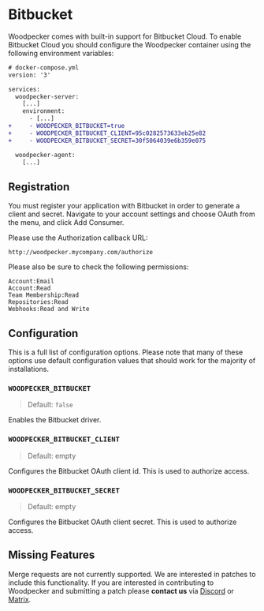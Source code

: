 # Bitbucket

Woodpecker comes with built-in support for Bitbucket Cloud. To enable Bitbucket Cloud you should configure the Woodpecker container using the following environment variables:

```diff
# docker-compose.yml
version: '3'

services:
  woodpecker-server:
    [...]
    environment:
      - [...]
+     - WOODPECKER_BITBUCKET=true
+     - WOODPECKER_BITBUCKET_CLIENT=95c0282573633eb25e82
+     - WOODPECKER_BITBUCKET_SECRET=30f5064039e6b359e075

  woodpecker-agent:
    [...]
```

## Registration

You must register your application with Bitbucket in order to generate a client and secret. Navigate to your account settings and choose OAuth from the menu, and click Add Consumer.

Please use the Authorization callback URL:

```nohighlight
http://woodpecker.mycompany.com/authorize
```

Please also be sure to check the following permissions:

```nohighlight
Account:Email
Account:Read
Team Membership:Read
Repositories:Read
Webhooks:Read and Write
```

## Configuration

This is a full list of configuration options. Please note that many of these options use default configuration values that should work for the majority of installations.

### `WOODPECKER_BITBUCKET`

> Default: `false`

Enables the Bitbucket driver.

### `WOODPECKER_BITBUCKET_CLIENT`

> Default: empty

Configures the Bitbucket OAuth client id. This is used to authorize access.

### `WOODPECKER_BITBUCKET_SECRET`

> Default: empty

Configures the Bitbucket OAuth client secret. This is used to authorize access.

## Missing Features

Merge requests are not currently supported. We are interested in patches to include this functionality.
If you are interested in contributing to Woodpecker and submitting a patch please **contact us** via [Discord](https://discord.gg/fcMQqSMXJy) or [Matrix](https://matrix.to/#/#WoodpeckerCI-Develop:obermui.de).
